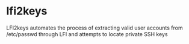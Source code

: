 # lfi2keys
LFI2keys automates the process of extracting valid user accounts from /etc/passwd through LFI and attempts to locate private SSH keys 
